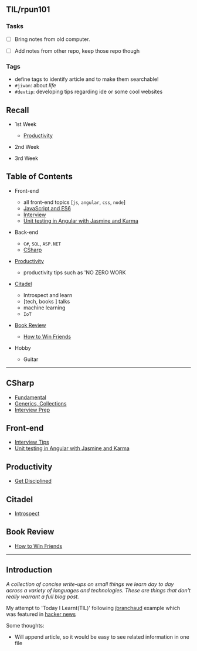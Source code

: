 ## TIL/rpun101




### Tasks ###
+ [ ] Bring notes from old computer.  
+ [ ] Add notes from other repo, keep those repo though  


### Tags ###
+ define tags to identify article and to make them searchable!
+ `#jiwan`: about _life_
+ `#devtip`: developing tips regarding ide or some cool websites




## Recall ##
+ 1st Week
    * [Productivity](#productivity)

+ 2nd Week

+ 3rd Week

## Table of Contents ##


* Front-end
    + all front-end topics [`js`, `angular`, `css`, `node`]
    + [JavaScript and ES6](#es6)
    + [Interview](#front-end)
    + [Unit testing in Angular with Jasmine and Karma](FrontEnd/UnitTest.md)

* Back-end
    + `C#`, `SQL`, `ASP.NET`
    + [CSharp](#csharp)

* [Productivity](#productivity)
    - productivity tips such as 'NO ZERO WORK 

* [Citadel](#citadel)
    + Introspect and learn
    + [tech, books ] talks
    + machine learning
    + `IoT`

* [Book Review](#book-review)
    + [How to Win Friends](Review/HowtowinFriends.md)
* Hobby
    + Guitar


---


## CSharp ##
+ [Fundamental](Csharp/fundamental.md)
+ [Generics, Collections](Csharp/genericsAndCollections.md)
+ [Interview Prep](Csharp/interviewPrep.md)

## Front-end ##
+ [Interview Tips](FrontEnd/Interview.md)
+ [Unit testing in Angular with Jasmine and Karma](FrontEnd/UnitTest.md)

## Productivity ##
- [Get Disciplined](productivity/GetDisciplined.md)

## Citadel ##
- [Introspect](Citadel/introspect.md)

## Book Review ##
- [How to Win Friends](Review/HowtowinFriends.md)
---
## Introduction ##
_A collection of concise write-ups on small things we learn day to day across a
variety of languages and technologies. These are things that don't really
warrant a full blog post._

My attempt to 'Today I Learnt(TIL)' following [jbranchaud](https://github.com/jbranchaud/til) example which was featured in [hacker news](https://news.ycombinator.com/item?id=11068902)  

Some thoughts:  
+ Will append article, so it would be easy to see related information in one file


